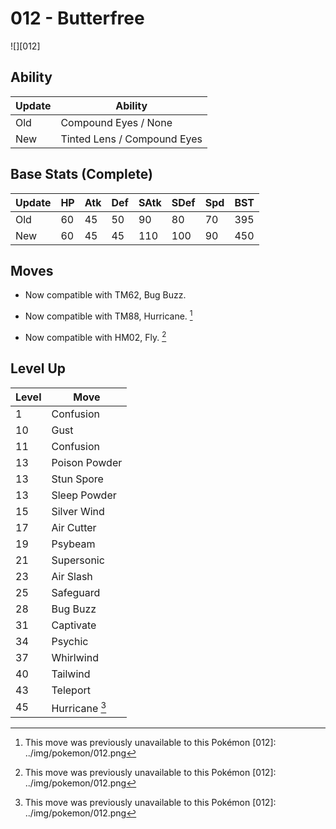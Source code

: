 # 012 - Butterfree
![][012]

## Ability

Update | Ability
---    | ---
Old    | Compound Eyes / None
New    | Tinted Lens / Compound Eyes

## Base Stats (Complete)

Update | HP | Atk | Def | SAtk | SDef | Spd | BST
---    | ---| --- | --- | ---  | ---  | --- | ---
Old    | 60 |  45 |  50 |  90  |  80  |  70 | 395
New    | 60 |  45 |  45 |  110 |  100 |  90 | 450

## Moves

 - Now compatible with TM62, Bug Buzz.

 - Now compatible with TM88, Hurricane. [^1]

 - Now compatible with HM02, Fly. [^1]

## Level Up

Level | Move
---   | ---
  1   | Confusion
 10   | Gust
 11   | Confusion
 13   | Poison Powder
 13   | Stun Spore
 13   | Sleep Powder
 15   | Silver Wind
 17   | Air Cutter
 19   | Psybeam
 21   | Supersonic
 23   | Air Slash
 25   | Safeguard
 28   | Bug Buzz
 31   | Captivate
 34   | Psychic
 37   | Whirlwind
 40   | Tailwind
 43   | Teleport
 45   | Hurricane [^1]

[^1]: This move was previously unavailable to this Pokémon
[012]: ../img/pokemon/012.png
